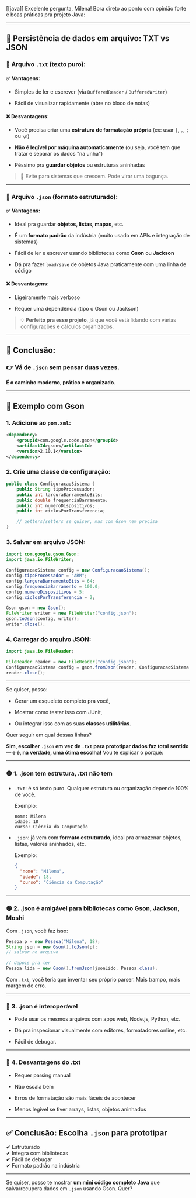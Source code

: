 [[java]]
Excelente pergunta, Milena! Bora direto ao ponto com opinião forte e boas práticas pra projeto Java:

---

## 📁 Persistência de dados em arquivo: **TXT vs JSON**

### 📄 Arquivo `.txt` (texto puro):

#### ✅ Vantagens:

- Simples de ler e escrever (via `BufferedReader` / `BufferedWriter`)
    
- Fácil de visualizar rapidamente (abre no bloco de notas)
    

#### ❌ Desvantagens:

- Você precisa criar uma **estrutura de formatação própria** (ex: usar `|`, `,`, `;` ou `\n`)
    
- **Não é legível por máquina automaticamente** (ou seja, você tem que tratar e separar os dados "na unha")
    
- Péssimo pra **guardar objetos** ou estruturas aninhadas
    

> 🧨 Evite para sistemas que crescem. Pode virar uma bagunça.

---

### 🧬 Arquivo `.json` (formato estruturado):

#### ✅ Vantagens:

- Ideal pra guardar **objetos, listas, mapas**, etc.
    
- É um **formato padrão** da indústria (muito usado em APIs e integração de sistemas)
    
- Fácil de ler e escrever usando bibliotecas como **Gson** ou **Jackson**
    
- Dá pra fazer `load/save` de objetos Java praticamente com uma linha de código
    

#### ❌ Desvantagens:

- Ligeiramente mais verboso
    
- Requer uma dependência (tipo o Gson ou Jackson)
    

> 💡 **Perfeito pra esse projeto**, já que você está lidando com várias configurações e cálculos organizados.

---

## 📌 Conclusão:

### 👉 Vá de **`.json`** sem pensar duas vezes.

**É o caminho moderno, prático e organizado**.

---

## 🧰 Exemplo com Gson

### 1. Adicione ao `pom.xml`:

```xml
<dependency>
    <groupId>com.google.code.gson</groupId>
    <artifactId>gson</artifactId>
    <version>2.10.1</version>
</dependency>
```

### 2. Crie uma classe de configuração:

```java
public class ConfiguracaoSistema {
    public String tipoProcessador;
    public int larguraBarramentoBits;
    public double frequenciaBarramento;
    public int numeroDispositivos;
    public int ciclosPorTransferencia;

    // getters/setters se quiser, mas com Gson nem precisa
}
```

### 3. Salvar em arquivo JSON:

```java
import com.google.gson.Gson;
import java.io.FileWriter;

ConfiguracaoSistema config = new ConfiguracaoSistema();
config.tipoProcessador = "ARM";
config.larguraBarramentoBits = 64;
config.frequenciaBarramento = 100.0;
config.numeroDispositivos = 5;
config.ciclosPorTransferencia = 2;

Gson gson = new Gson();
FileWriter writer = new FileWriter("config.json");
gson.toJson(config, writer);
writer.close();
```

### 4. Carregar do arquivo JSON:

```java
import java.io.FileReader;

FileReader reader = new FileReader("config.json");
ConfiguracaoSistema config = gson.fromJson(reader, ConfiguracaoSistema.class);
reader.close();
```

---

Se quiser, posso:

- Gerar um esqueleto completo pra você,
    
- Mostrar como testar isso com JUnit,
    
- Ou integrar isso com as suas **classes utilitárias**.
    

Quer seguir em qual dessas linhas?

**Sim, escolher `.json` em vez de `.txt` para prototipar dados faz total sentido — e é, na verdade, uma ótima escolha!** Vou te explicar o porquê:

---

### 🟡 1. **.json tem estrutura, .txt não tem**

- `.txt`: é só texto puro. Qualquer estrutura ou organização depende 100% de você.
    
    Exemplo:
    
    ```
    nome: Milena
    idade: 18
    curso: Ciência da Computação
    ```
    
- `.json`: já vem com **formato estruturado**, ideal pra armazenar objetos, listas, valores aninhados, etc.
    
    Exemplo:
    
    ```json
    {
      "nome": "Milena",
      "idade": 18,
      "curso": "Ciência da Computação"
    }
    ```
    

---

### 🟢 2. **.json é amigável para bibliotecas como Gson, Jackson, Moshi**

Com `.json`, você faz isso:

```java
Pessoa p = new Pessoa("Milena", 18);
String json = new Gson().toJson(p);
// salvar no arquivo

// depois pra ler
Pessoa lida = new Gson().fromJson(jsonLido, Pessoa.class);
```

Com `.txt`, você teria que inventar seu próprio parser. Mais trampo, mais margem de erro.

---

### 🔵 3. **.json é interoperável**

- Pode usar os mesmos arquivos com apps web, Node.js, Python, etc.
    
- Dá pra inspecionar visualmente com editores, formatadores online, etc.
    
- Fácil de debugar.
    

---

### 🔴 4. **Desvantagens do .txt**

- Requer parsing manual
    
- Não escala bem
    
- Erros de formatação são mais fáceis de acontecer
    
- Menos legível se tiver arrays, listas, objetos aninhados
    

---

## ✅ Conclusão: Escolha `.json` para prototipar

✔ Estruturado  
✔ Integra com bibliotecas  
✔ Fácil de debugar  
✔ Formato padrão na indústria

---

Se quiser, posso te mostrar **um mini código completo Java** que salva/recupera dados em `.json` usando Gson. Quer?